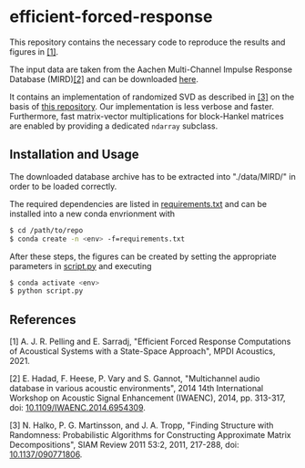 # efficient-forced-response
This repository contains the necessary code to reproduce the results and figures in [[1]](#1).

The input data are taken from the Aachen Multi-Channel Impulse Response Database (MIRD)[[2]](#2) and can be downloaded [here](https://www.iks.rwth-aachen.de/fileadmin/user_upload/downloads/forschung/tools-downloads/Impulse_response_Acoustic_Lab_Bar-Ilan_University__Reverberation_0.160s__3-3-3-8-3-3-3.zip "MIRD Database").

It contains an implementation of randomized SVD as described in [[3]](#3) on the basis of [this repository](https://github.com/gwgundersen/randomized-svd). Our implementation is less verbose and faster. Furthermore, fast matrix-vector multiplications for block-Hankel matrices are enabled by providing a dedicated `ndarray` subclass.

## Installation and Usage
The downloaded database archive has to be extracted into "./data/MIRD/" in order to be loaded correctly.

The required dependencies are listed in [requirements.txt](requirements.txt) and can be installed into a new conda envrionment with
```bash
$ cd /path/to/repo
$ conda create -n <env> -f=requirements.txt
```

After these steps, the figures can be created by setting the appropriate parameters in [script.py](script.py) and executing
```bash
$ conda activate <env>
$ python script.py
```

## References
<a id = "1">[1]</a>
A. J. R. Pelling and E. Sarradj, "Efficient Forced Response Computations of Acoustical Systems
with a State-Space Approach", MPDI Acoustics, 2021.

<a id = "2">[2]</a>
E. Hadad, F. Heese, P. Vary and S. Gannot, "Multichannel audio database in various acoustic environments", 2014 14th International Workshop on Acoustic Signal Enhancement (IWAENC), 2014, pp. 313-317, doi: [10.1109/IWAENC.2014.6954309](https://doi.org/10.1109/IWAENC.2014.6954309).

<a id = "3">[3]</a>
N. Halko, P. G. Martinsson, and J. A. Tropp, "Finding Structure with Randomness: Probabilistic Algorithms for Constructing Approximate Matrix Decompositions", SIAM Review 2011 53:2, 2011, 217-288, doi: [10.1137/090771806](https://doi.org/10.1137/090771806).
